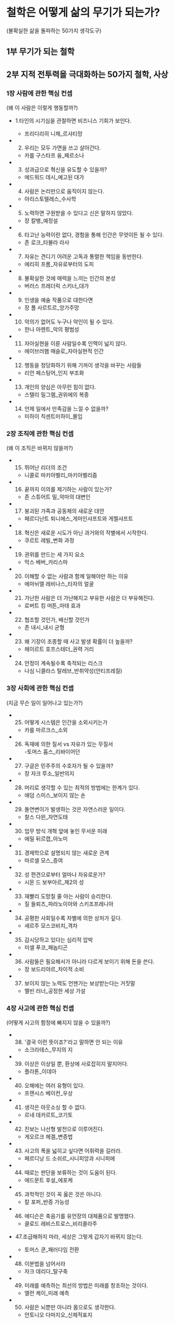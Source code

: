 # 철학은 어떻게 삶의 무기가 되는가?
  (불확실한 삶을 돌파하는 50가지 생각도구)


## 1부 무기가 되는 철학

## 2부 지적 전투력을 극대화하는 50가지 철학, 사상

### 1장 사람에 관한 핵심 컨셉  
  (왜 이 사람은 이렇게 행동할까?)

- 1.타인의 시기심을 관찰하면 비즈니스 기회가 보인다.  
    - 프리디리히 니체_르샤티망

- 2. 우리는 모두 가면을 쓰고 살아간다.  
    - 카를 구스타프 융_페르소나

- 3. 성과급으로 혁신을 유도할 수 있을까?  
    - 에드워드 데시_예고된 대가

- 4. 사람은 논리만으로 움직이지 않는다.  
    - 아리스토텔레스_수사학

- 5. 노력하면 구원받을 수 있다고 신은 말하지 않았다.  
    - 장 칼뱅_예정설

- 6. 타고난 능력이란 없다, 경험을 통해 인간은 무엇이든 될 수 있다.  
    - 존 로크_타불라 라사

- 7. 자유는 견디기 어려운 고독과 통렬한 책임을 동반한다.  
    - 에리히 프롬_자유로부터의 도피

- 8. 불확실한 것에 매력을 느끼는 인간의 본성  
    - 버러스 프레더릭 스키너_대가

- 9. 인생을 예술 작품으로 대한다면  
    - 장 폴 사르트르_앙가주망

- 10. 악의가 없어도 누구나 악인이 될 수 있다.  
    - 한나 아렌트_악의 평범성

- 11. 자아실현을 이룬 사람일수록 인맥이 넓지 않다.  
    - 에이브러햄 매슬로_자아실현적 인간

- 12. 행동을 정당화하기 위해 기꺼이 생각을 바꾸는 사람들  
    - 리언 페스팅어_인지 부조화

- 13. 개인의 양심은 아무런 힘이 없다.  
    - 스탤리 밀그램_권위에의 복종

- 14. 언제 일에서 만족감을 느낄 수 없을까?  
    - 미하이 칙센트미하이_몰입

### 2장 조직에 관한 핵심 컨셉  
  (왜 이 조직은 바뀌지 않을까?)

- 15. 뛰어난 리더의 조건  
    - 니콜로 마키아벨리_마키아벨리즘

- 16. 끝까지 이의를 제기하는 사람이 있는가?  
    - 존 스튜어트 밀_악마의 대변인

- 17. 붕괴된 가족과 공동체의 새로운 대안  
    - 페르디난트 퇴니에스_게마인샤프트와 게젤샤프트

- 18. 혁신은 새로운 시도가 아닌 과거와의 작별에서 시작한다.  
    - 쿠르트 레빌_변화 과정

- 19. 권위를 만드는 세 가지 요소  
    - 막스 베버_카리스마

- 20. 이해할 수 없는 사람과 함께 일해야만 하는 이유  
    - 에마뉘엘 레비나스_타자의 얼굴

- 21. 가난한 사람은 더 가난해지고 부유한 사람은 더 부유해진다.  
    - 로버트 킹 머튼_마태 효과

- 22. 협조할 것인가, 배신할 것인가  
    - 존 내시_내시 균형

- 23. 왜 기장이 조종할 때 사고 발생 확률이 더 높을까?  
    - 헤이르트 호프스테더_권력 거리

- 24. 안정이 계속될수록 축적되는 리스크  
    - 나심 니콜라스 탈레브_반취약성(안티프레질)

### 3장 사회에 관한 핵심 컨셉  
  (지금 무슨 일이 일어나고 있는가?)

- 25. 어떻게 시스템은 인간을 소외시키는가  
    - 카를 마르크스_소외

- 26. 독재에 의한 질서 vs 자유가 있는 무질서  
     -토머스 홉스_리바이어던

- 27. 구글은 민주주의 수호자가 될 수 있을까?  
    - 장 자크 루소_일반의지

- 28. 머리로 생각할 수 있는 최적의 방법에는 한계가 있다.  
    - 애덤 스미스_보이지 않는 손

- 29. 돌연변이가 발생하는 것은 자연스러운 일이다.  
    - 찰스 다윈_자연도태

- 30. 업무 방식 개혁 앞에 놓인 무서운 미래  
    - 에밀 뒤르캡_아노미

- 31. 경제학으로 설명되지 않는 새로운 관계  
    - 마르셀 모스_증여

- 32. 성 편견으로부터 얼마나 자유로운가?  
    - 시몬 드 보부아르_제2의 성

- 33. 재빨리 도망칠 줄 아는 사람이 승리한다.  
    - 질 들뢰즈_파라노이아와 스키조프레니아

- 34. 공평한 사회일수록 차별에 의한 상처가 깊다.  
    - 세르주 모스코비치_격차

- 35. 감시당하고 있다는 심리적 압박  
    - 미셀 푸코_패놉티곤

- 36. 사람들은 필요해서가 아니라 다르게 보이기 위해 돈을 쓴다.  
    - 장 보드리야르_차이적 소비

- 37. 보이지 않는 노력도 언젠가는 보상받는다는 거짓말  
    - 멜빈 러너_공정한 세상 가설

### 4장 사고에 관한 핵심 컨셉  
  (어떻게 사고의 함정에 빠지지 않을 수 있을까?)

- 38. '결국 이런 뜻이죠?'라고 말하면 안 되는 이유  
    - 소크라테스_무지의 지

- 39. 이상은 이상일 뿐, 환상에 사로잡히지 말지어다.  
    - 플라톤_이데아

- 40. 오해에는 여러 유형이 있다.  
    - 프랜시스 베이컨_우상

- 41. 생각은 아웃소싱 할 수 없다.  
    - 르네 데카르트_코기토

- 42. 진보는 나선형 발전으로 이루어진다.  
    - 게오르크 헤겔_변증법

- 43. 사고의 폭을 넓히고 싶다면 어휘력을 길러라.  
    - 페르디낭 드 소쉬르_시니피앙과 시니피에

- 44. 때로는 판단을 보류하는 것이 도움이 된다.  
    - 에드문트 후설_에포케

- 45. 과학적인 것이 꼭 옳은 것은 아니다.  
    - 칼 포퍼_반증 가능성

- 46. 에디슨은 축음기를 유언장의 대체품으로 발명했다.  
    - 클로드 레비스트로스_비리콜라주

- 47.조급해하지 마라, 세상은 그렇게 갑자기 바뀌지 않는다.  
    - 토머스 쿤_패러다임 전환

- 48. 이분법을 넘어서라  
    - 자크 데리다_탈구축

- 49. 미래를 예측하는 최선의 방법은 미래를 창조하는 것이다.  
    - 앨런 케이_미래 예측

- 50. 사람은 뇌뿐만 아니라 몸으로도 생각한다.  
    - 안토니오 다마지오_신체적표지

